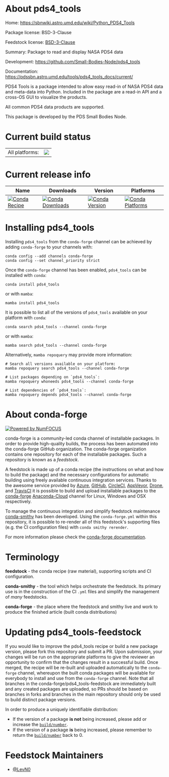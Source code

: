 About pds4_tools
================

Home: https://sbnwiki.astro.umd.edu/wiki/Python_PDS4_Tools

Package license: BSD-3-Clause

Feedstock license: [BSD-3-Clause](https://github.com/conda-forge/pds4_tools-feedstock/blob/main/LICENSE.txt)

Summary: Package to read and display NASA PDS4 data

Development: https://github.com/Small-Bodies-Node/pds4_tools

Documentation: https://pdssbn.astro.umd.edu/tools/pds4_tools_docs/current/

PDS4 Tools is a package intended to allow easy read-in of NASA PDS4 data
and meta-data into Python. Included in the package are a read-in API and
a cross-OS GUI to visualize the products.

All common PDS4 data products are supported.

This package is developed by the PDS Small Bodies Node.


Current build status
====================


<table><tr><td>All platforms:</td>
    <td>
      <a href="https://dev.azure.com/conda-forge/feedstock-builds/_build/latest?definitionId=16163&branchName=main">
        <img src="https://dev.azure.com/conda-forge/feedstock-builds/_apis/build/status/pds4_tools-feedstock?branchName=main">
      </a>
    </td>
  </tr>
</table>

Current release info
====================

| Name | Downloads | Version | Platforms |
| --- | --- | --- | --- |
| [![Conda Recipe](https://img.shields.io/badge/recipe-pds4_tools-green.svg)](https://anaconda.org/conda-forge/pds4_tools) | [![Conda Downloads](https://img.shields.io/conda/dn/conda-forge/pds4_tools.svg)](https://anaconda.org/conda-forge/pds4_tools) | [![Conda Version](https://img.shields.io/conda/vn/conda-forge/pds4_tools.svg)](https://anaconda.org/conda-forge/pds4_tools) | [![Conda Platforms](https://img.shields.io/conda/pn/conda-forge/pds4_tools.svg)](https://anaconda.org/conda-forge/pds4_tools) |

Installing pds4_tools
=====================

Installing `pds4_tools` from the `conda-forge` channel can be achieved by adding `conda-forge` to your channels with:

```
conda config --add channels conda-forge
conda config --set channel_priority strict
```

Once the `conda-forge` channel has been enabled, `pds4_tools` can be installed with `conda`:

```
conda install pds4_tools
```

or with `mamba`:

```
mamba install pds4_tools
```

It is possible to list all of the versions of `pds4_tools` available on your platform with `conda`:

```
conda search pds4_tools --channel conda-forge
```

or with `mamba`:

```
mamba search pds4_tools --channel conda-forge
```

Alternatively, `mamba repoquery` may provide more information:

```
# Search all versions available on your platform:
mamba repoquery search pds4_tools --channel conda-forge

# List packages depending on `pds4_tools`:
mamba repoquery whoneeds pds4_tools --channel conda-forge

# List dependencies of `pds4_tools`:
mamba repoquery depends pds4_tools --channel conda-forge
```


About conda-forge
=================

[![Powered by
NumFOCUS](https://img.shields.io/badge/powered%20by-NumFOCUS-orange.svg?style=flat&colorA=E1523D&colorB=007D8A)](https://numfocus.org)

conda-forge is a community-led conda channel of installable packages.
In order to provide high-quality builds, the process has been automated into the
conda-forge GitHub organization. The conda-forge organization contains one repository
for each of the installable packages. Such a repository is known as a *feedstock*.

A feedstock is made up of a conda recipe (the instructions on what and how to build
the package) and the necessary configurations for automatic building using freely
available continuous integration services. Thanks to the awesome service provided by
[Azure](https://azure.microsoft.com/en-us/services/devops/), [GitHub](https://github.com/),
[CircleCI](https://circleci.com/), [AppVeyor](https://www.appveyor.com/),
[Drone](https://cloud.drone.io/welcome), and [TravisCI](https://travis-ci.com/)
it is possible to build and upload installable packages to the
[conda-forge](https://anaconda.org/conda-forge) [Anaconda-Cloud](https://anaconda.org/)
channel for Linux, Windows and OSX respectively.

To manage the continuous integration and simplify feedstock maintenance
[conda-smithy](https://github.com/conda-forge/conda-smithy) has been developed.
Using the ``conda-forge.yml`` within this repository, it is possible to re-render all of
this feedstock's supporting files (e.g. the CI configuration files) with ``conda smithy rerender``.

For more information please check the [conda-forge documentation](https://conda-forge.org/docs/).

Terminology
===========

**feedstock** - the conda recipe (raw material), supporting scripts and CI configuration.

**conda-smithy** - the tool which helps orchestrate the feedstock.
                   Its primary use is in the construction of the CI ``.yml`` files
                   and simplify the management of *many* feedstocks.

**conda-forge** - the place where the feedstock and smithy live and work to
                  produce the finished article (built conda distributions)


Updating pds4_tools-feedstock
=============================

If you would like to improve the pds4_tools recipe or build a new
package version, please fork this repository and submit a PR. Upon submission,
your changes will be run on the appropriate platforms to give the reviewer an
opportunity to confirm that the changes result in a successful build. Once
merged, the recipe will be re-built and uploaded automatically to the
`conda-forge` channel, whereupon the built conda packages will be available for
everybody to install and use from the `conda-forge` channel.
Note that all branches in the conda-forge/pds4_tools-feedstock are
immediately built and any created packages are uploaded, so PRs should be based
on branches in forks and branches in the main repository should only be used to
build distinct package versions.

In order to produce a uniquely identifiable distribution:
 * If the version of a package **is not** being increased, please add or increase
   the [``build/number``](https://docs.conda.io/projects/conda-build/en/latest/resources/define-metadata.html#build-number-and-string).
 * If the version of a package **is** being increased, please remember to return
   the [``build/number``](https://docs.conda.io/projects/conda-build/en/latest/resources/define-metadata.html#build-number-and-string)
   back to 0.

Feedstock Maintainers
=====================

* [@LevN0](https://github.com/LevN0/)

